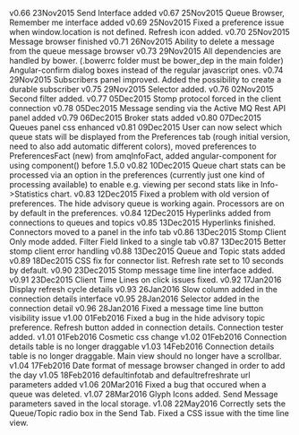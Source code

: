 v0.66 23Nov2015	Send Interface added
v0.67 25Nov2015	Queue Browser, Remember me interface added
v0.69 25Nov2015	Fixed a preference issue when window.location is not defined. Refresh icon added.
v0.70 25Nov2015	Message browser finished
v0.71 26Nov2015 Ability to delete a message from the queue message browser
v0.73 29Nov2015 All dependencies are handled by bower. (.bowerrc folder must be bower_dep in the main folder) Angular-confirm dialog boxes instead of the regular javascript ones.
v0.74 29Nov2015 Subscribers panel improved. Added the possibility to create a durable subscriber
v0.75 29Nov2015 Selector added.
v0.76 02Nov2015 Second filter added.
v0.77 05Dec2015 Stomp protocol forced in the client connection
v0.78 05Dec2015 Message sending via the Active MQ Rest API panel added
v0.79 06Dec2015 Broker stats added
v0.80 07Dec2015 Queues panel css enhanced
v0.81 09Dec2015 User can now select which queue stats will be displayed from the Preferences tab (rough initial version, need to also add automatic different colors), moved preferences to PreferencesFact (new) from amqInfoFact, added angular-component for using component() before 1.5.0
v0.82 10Dec2015 Queue chart stats can be processed via an option in the preferences (currently just one kind of processing available) to enable e.g. viewing per second stats like in Info->Statistics chart.
v0.83 12Dec2015 Fixed a problem with old version of preferences. The hide advisory queue is working again. Processors are on by default in the preferences.
v0.84 12Dec2015 Hyperlinks added from connections to queues and topics
v0.85 13Dec2015 Hyperlinks finished. Connectors moved to a panel in the info tab
v0.86 13Dec2015 Stomp Client Only mode added. Filter Field linked to a single tab
v0.87 13Dec2015 Better stomp client error handling
v0.88 13Dec2015 Queue and Topic stats added
v0.89 18Dec2015 CSS fix for connector list. Refresh rate set to 10 seconds by default.
v0.90 23Dec2015 Stomp message time line interface added.
v0.91 23Dec2015 Client Time Lines on click issues fixed.
v0.92 17Jan2016 Display refresh cycle details
v0.93 26Jan2016 Slow column added in the connection details interface
v0.95 28Jan2016 Selector added in the connection detail
v0.96 28Jan2016 Fixed a message time line button visibility issue
v1.00 01Feb2016 Fixed a bug in the hide advisory topic preference. Refresh button added in connection details. Connection tester added.
v1.01 01Feb2016 Cosmetic css change
v1.02 01Feb2016 Connection details table is no longer draggable
v1.03 14Feb2016 Connection details table is no longer draggable. Main view should no longer have a scrollbar.
v1.04 17Feb2016 Date format of message browser changed in order to add the day
v1.05 18Feb2016 defaultinfotab and defaultrefreshrate url parameters added
v1.06 20Mar2016 Fixed a bug that occured when a queue was deleted.
v1.07 28Mar2016 Glyph Icons added. Send Message parameters saved in the local storage.
v1.08 22May2016 Correctly sets the Queue/Topic radio box in the Send Tab. Fixed a CSS issue with the time line view.
